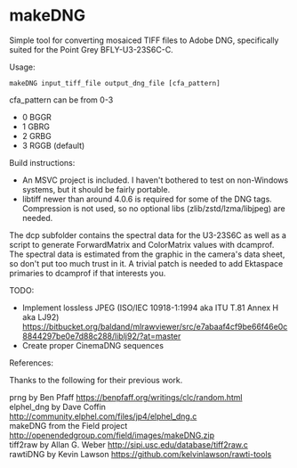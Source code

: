 makeDNG
===========

Simple tool for converting mosaiced TIFF files to Adobe DNG, specifically suited
for the Point Grey BFLY-U3-23S6C-C.

Usage:

    makeDNG input_tiff_file output_dng_file [cfa_pattern]
cfa_pattern can be from 0-3
  * 0 BGGR
  * 1 GBRG
  * 2 GRBG
  * 3 RGGB (default)

Build instructions:

 * An MSVC project is included. I haven't bothered to test on non-Windows
   systems, but it should be fairly portable.
 * libtiff newer than around 4.0.6 is required for some of the DNG tags.
   Compression is not used, so no optional libs (zlib/zstd/lzma/libjpeg) are needed.

The dcp subfolder contains the spectral data for the U3-23S6C as well as a script
to generate ForwardMatrix and ColorMatrix values with dcamprof.  The spectral
data is estimated from the graphic in the camera's data sheet, so don't put too
much trust in it.  A trivial patch is needed to add Ektaspace primaries to
dcamprof if that interests you.

TODO:

 * Implement lossless JPEG (ISO/IEC 10918-1:1994 aka ITU T.81 Annex H aka LJ92)
   https://bitbucket.org/baldand/mlrawviewer/src/e7abaaf4cf9be66f46e0c8844297be0e7d88c288/liblj92/?at=master
 * Create proper CinemaDNG sequences

References:

Thanks to the following for their previous work.

prng by Ben Pfaff https://benpfaff.org/writings/clc/random.html  
elphel_dng by Dave Coffin http://community.elphel.com/files/jp4/elphel_dng.c  
makeDNG from the Field project http://openendedgroup.com/field/images/makeDNG.zip  
tiff2raw by Allan G. Weber http://sipi.usc.edu/database/tiff2raw.c  
rawtiDNG by Kevin Lawson https://github.com/kelvinlawson/rawti-tools
